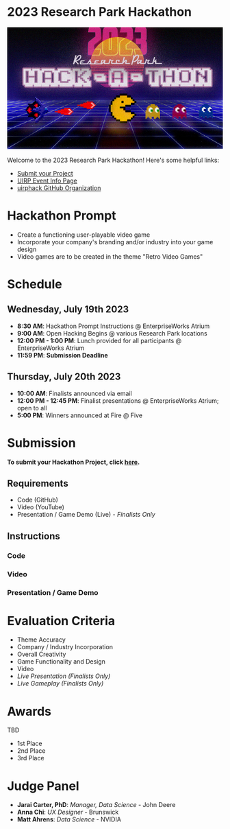 [submission_link]: https://www.google.com
[uirp_event_link]: https://researchpark.illinois.edu/all-events/2023-research-park-hackathon/
[uirphack_link]: https://github.com/uirphack

# 2023 Research Park Hackathon

![](static/Graphic.jpg)

Welcome to the 2023 Research Park Hackathon! Here's some helpful links:
* [Submit your Project][submission_link]
* [UIRP Event Info Page][uirp_event_link]
* [uirphack GitHub Organization][uirphack_link]


# Hackathon Prompt
* Create a functioning user-playable video game
* Incorporate your company's branding and/or industry into your game design
* Video games are to be created in the theme "Retro Video Games"

# Schedule 

## Wednesday, July 19th 2023
* **8:30 AM**: Hackathon Prompt Instructions @ EnterpriseWorks Atrium
* **9:00 AM**: Open Hacking Begins @ various Research Park locations
* **12:00 PM - 1:00 PM**: Lunch provided for all participants @ EnterpriseWorks Atrium
* **11:59 PM**: **Submission Deadline**

## Thursday, July 20th 2023
* **10:00 AM**: Finalists announced via email
* **12:00 PM - 12:45 PM**: Finalist presentations @ EnterpriseWorks Atrium; open to all
* **5:00 PM**: Winners announced at Fire @ Five

# Submission 
**To submit your Hackathon Project, click [here][submission_link].**

## Requirements
* Code (GitHub)
* Video (YouTube)
* Presentation / Game Demo (Live) - *Finalists Only*

## Instructions

### Code

### Video

### Presentation / Game Demo



# Evaluation Criteria
* Theme Accuracy
* Company / Industry Incorporation
* Overall Creativity 
* Game Functionality and Design
* Video
* *Live Presentation (Finalists Only)*
* *Live Gameplay (Finalists Only)*

# Awards
TBD
* 1st Place
* 2nd Place
* 3rd Place

# Judge Panel
* **Jarai Carter, PhD**: *Manager, Data Science* - John Deere
* **Anna Chi**: *UX Designer* - Brunswick
* **Matt Ahrens**: *Data Science* - NVIDIA

















